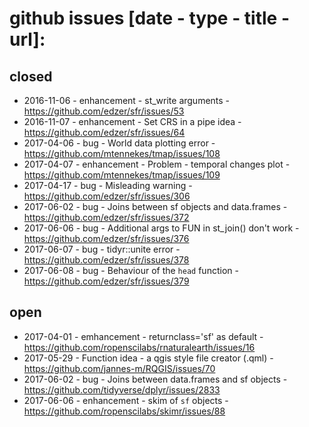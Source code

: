 # github issues [date - type - title - url]:

## closed

- 2016-11-06 - enhancement - st_write arguments - https://github.com/edzer/sfr/issues/53
- 2016-11-07 - enhancement - Set CRS in a pipe idea - https://github.com/edzer/sfr/issues/64
- 2017-04-06 - bug - World data plotting error - https://github.com/mtennekes/tmap/issues/108
- 2017-04-07 - enhancement - Problem - temporal changes plot - https://github.com/mtennekes/tmap/issues/109
- 2017-04-17 - bug - Misleading warning - https://github.com/edzer/sfr/issues/306
- 2017-06-02 - bug - Joins between sf objects and data.frames - https://github.com/edzer/sfr/issues/372
- 2017-06-06 - bug - Additional args to FUN in st_join() don't work - https://github.com/edzer/sfr/issues/376
- 2017-06-07 - bug - tidyr::unite error - https://github.com/edzer/sfr/issues/378
- 2017-06-08 - bug - Behaviour of the `head` function - https://github.com/edzer/sfr/issues/379

## open

- 2017-04-01 - emhancement - returnclass='sf' as default - https://github.com/ropenscilabs/rnaturalearth/issues/16
- 2017-05-29 - Function idea - a qgis style file creator (.qml) - https://github.com/jannes-m/RQGIS/issues/70
- 2017-06-02 - bug - Joins between data.frames and sf objects - https://github.com/tidyverse/dplyr/issues/2833
- 2017-06-06 - enhancement - skim of `sf` objects - https://github.com/ropenscilabs/skimr/issues/88
